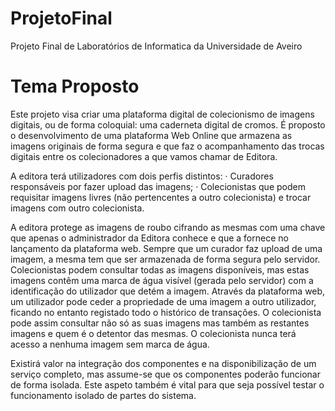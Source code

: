 # ProjetoFinal

Projeto Final de Laboratórios de Informatica da Universidade de Aveiro

# Tema Proposto

Este projeto visa criar uma plataforma digital de colecionismo de imagens digitais, ou de forma coloquial: uma caderneta digital de cromos. É proposto o desenvolvimento de uma plataforma Web Online que armazena as imagens originais de forma segura e que faz o acompanhamento das trocas digitais entre os colecionadores a que vamos chamar de Editora.

A editora terá utilizadores com dois perfis distintos:
    · Curadores responsáveis por fazer upload das imagens;
    · Colecionistas que podem requisitar imagens livres (não pertencentes a outro colecionista) e trocar imagens com outro colecionista.

A editora protege as imagens de roubo cifrando as mesmas com uma chave que apenas o administrador da Editora conhece e que a fornece no lançamento da plataforma web. Sempre que um curador faz upload de uma imagem, a mesma tem que ser armazenada de forma segura pelo servidor. Colecionistas podem consultar todas as imagens disponíveis, mas estas imagens contêm uma marca de água visível (gerada pelo servidor) com a identificação do utilizador que detém a imagem. Através da plataforma web, um utilizador pode ceder a propriedade de uma imagem a outro utilizador, ficando no entanto registado todo o histórico de transações. O colecionista pode assim consultar não só as suas imagens mas também as restantes imagens e quem é o detentor das mesmas. O colecionista nunca terá acesso a nenhuma imagem sem marca de água.

Existirá valor na integração dos componentes e na disponibilização de um serviço completo, mas assume-se que os componentes poderão funcionar de forma isolada. Este aspeto também é vital para que seja possível testar o funcionamento isolado de partes do sistema.
